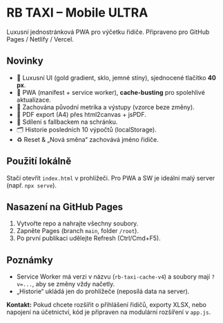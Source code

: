 # RB TAXI – Mobile ULTRA

Luxusní jednostránková PWA pro výčetku řidiče. Připraveno pro GitHub Pages / Netlify / Vercel.

## Novinky
- 💎 Luxusní UI (gold gradient, sklo, jemné stíny), sjednocené tlačítko **40 px**.
- 📲 PWA (manifest + service worker), **cache-busting** pro spolehlivé aktualizace.
- 🧮 Zachována původní metrika a výstupy (vzorce beze změny).
- 🧾 PDF export (A4) přes html2canvas + jsPDF.
- 📌 Sdílení s fallbackem na schránku.
- 🗂 Historie posledních 10 výpočtů (localStorage).
- ♻️ Reset & „Nová směna“ zachovává jméno řidiče.

## Použití lokálně
Stačí otevřít `index.html` v prohlížeči. Pro PWA a SW je ideální malý server (např. `npx serve`).
 
## Nasazení na GitHub Pages
1. Vytvořte repo a nahrajte všechny soubory.
2. Zapněte Pages (branch `main`, folder `/root`).
3. Po první publikaci udělejte Refresh (Ctrl/Cmd+F5).

## Poznámky
- Service Worker má verzi v názvu (`rb-taxi-cache-v4`) a soubory mají `?v=...`, aby se změny vždy načetly.
- „Historie“ ukládá jen do prohlížeče (neposílá data na server).

**Kontakt:** Pokud chcete rozšířit o přihlášení řidičů, exporty XLSX, nebo napojení na účetnictví, kód je připraven na modulární rozšíření v `app.js`.
